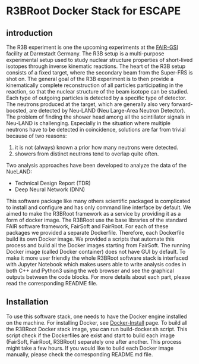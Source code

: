 # R3BRoot Docker Stack for ESCAPE

## introduction
The R3B experiment is one the upcoming experiments at the [FAIR-GSI](https://fair-center.eu/) facility at Darmstadt Germany. The R3B setup is a multi-purpose experimental setup used to study nuclear structure properties of short-lived isotopes through inverse kinematic reactions. The heart of the R3B setup consists of a fixed target, where the secondary beam from the Super-FRS is shot on. The general goal of the R3B experiment is to then provide a kinematically complete reconstruction of all particles participating in the reaction, so that the nuclear structure of the beam isotope can be studied. Each type of outgoing particles is detected by a specific type of detector. The neutrons produced at the target, which are generally also very forward-boosted, are detected by Neu-LAND (Neu Large-Area Neutron Detector). The problem of finding the shower head among all the scintillator signals in Neu-LAND is challenging. Especially in the situation where multiple neutrons have to be detected in coincidence, solutions are far from trivial because of two reasons:

1. it is not (always) known a prior how many neutrons were detected.
2. showers from distinct neutrons tend to overlap quite often.

Two analysis approaches have been developed to analyze the data of the NueLAND:
* Technical Design Report (TDR)
* Deep Neural Network (DNN)

This software package like many others scientific packaged is complicated to install and configure and has only command line interface by default. We aimed to make the R3BRoot framework as a service by providing it as a form of docker image. The R3BRoot use the base libraries of the standard FAIR software framework, FairSoft and FairRoot. For each of these packages we provided a separate Dockerfile. Therefore, each Dockerfile build its own Docker image. We provided a scripts that automate this process and build all the Docker images starting from FairSoft. The running Docker image (called Docker container) does not have GUI by default. To make it more user friendly the whole R3BRoot software stack is interfaced with Jupyter Notebook which makes users able to write analysis codes in both C++ and Python3 using the web browser and see the graphical outputs between the code blocks. For more details about each part, please read the corresponding README file.

## Installation
To use this software stack, one needs to have the Docker engine installed on the machine. For installing Docker, see [Docker-Install](https://docs.docker.com/engine/install/) page.
To build all the R3BRoot Docker stack image, you can run build-docker.sh script. This script check if the Dockerfiles are exist and start to build each image (FairSoft, FairRoot, R3BRoot) separately one after another. This process might take a few hours. If you would like to build each Docker image manually, please check the corresponding README.md file.
